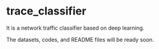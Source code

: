 # trace_classifier
It is a network traffic classifier based on deep learning.

The datasets, codes, and README files will be ready soon.

